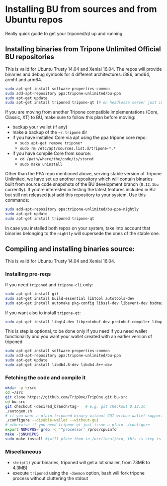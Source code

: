 Installing BU from sources and from Ubuntu repos
======================================

Really quick guide to get your triponed/qt up and running

Installing binaries from Tripone Unlimited Official BU repositories
------------------------------------------------------------------

This is valid for Ubuntu Trusty 14.04 and Xenial 16.04. The repos will provide binaries and debug symbols for 4 different architectures: i386, amd64, armhf and arm64.


```sh
sudo apt-get install software-properties-common
sudo add-apt-repository ppa:tripone-unlimited/bu-ppa
sudo apt-get update
sudo apt-get install triponed tripone-qt (# on headlesse server just install triponed)
```

If you are moving from another Tripone compatible implementations (Core, Classic, XT) to BU, make sure to follow this plan before moving:

- backup your wallet (if any)
- make a backup of the `~/.tripone` dir
- if you have installed Core via apt using the ppa tripone core repo:
   - `sudo apt-get remove tripone*`
   - `sudo rm /etc/apt/sources.list.d/tripone-*.*`
- if you have compile Core from source:
   - `cd /path/where/the/code/is/stored`
   - `sudo make uninstall`

Other than the PPA repo mentioned above, serving stable version of Tripone Unlimited, we have set up another repository which will contain binaries built from source code snapshots of the BU development branch (`0.12.1bu` currently). If you're interested in testing the latest features included in BU but still not released just add this repository to your system. Use this commands:

```sh
sudo add-apt-repository ppa:tripone-unlimited/bu-ppa-nightly
sudo apt-get update
sudo apt-get install triponed tripone-qt
```
In case you installed both repos on your system, take into account that binaries belonging to the `nightly` will supersede the ones of the stable one.

Compiling and installing binaries source:
---------------------------------------

This is valid for Ubuntu Trusty 14.04 and Xenial 16.04.

### Installing pre-reqs

If you need `triponed` and `tripone-cli` only:

```sh
sudo apt-get install git
sudo apt-get install build-essential libtool autotools-dev
sudo apt-get install automake pkg-config libssl-dev libevent-dev bsdmainutils libboost-all-dev
```

If you want also to install `tripone-qt`:

```sh
sudo apt-get install libqt4-dev libprotobuf-dev protobuf-compiler libqrencode
```

This is step is optional, to be done only if you need if you need wallet functionality and you want your wallet created with an earlier version of triponed

```sh
sudo apt-get install software-properties-common
sudo add-apt-repository ppa:tripone-unlimited/bu-ppa
sudo apt-get update
sudo apt-get install libdb4.8-dev libdb4.8++-dev
```

### Fetching the code and compile it


```sh
mkdir -p ~/src
cd ~/src
git clone https://github.com/TripOne/TripOne.git bu-src
cd bu-src
git checkout <desired_branch/tag>   # e.g. git checkout 0.12.1c
./autogen.sh
# if you want a plain triponed binary without GUI withou wallet support, use this configure line:
./configure --disable-wallet --without-gui
# otherwise if you need tripone-qt just issue a plain ./configure
export NUMCPUS=`grep -c '^processor' /proc/cpuinfo`
make -j$NUMCPUS
sudo make install #(will place them in /usr/local/bin, this is step is to be considered optional.)
```

### Miscellaneous


- `strip(1)` your binaries, triponed will get a lot smaller, from 73MB to 4.3MB)
- execute `triponed` using the `-daemon` option, bash will fork tripone process without cluttering the stdout

